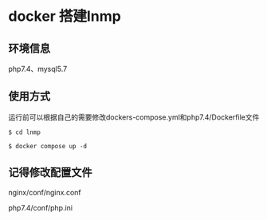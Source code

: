 # docker 搭建lnmp

## 环境信息

php7.4、mysql5.7

## 使用方式

运行前可以根据自己的需要修改dockers-compose.yml和php7.4/Dockerfile文件

```
$ cd lnmp

$ docker compose up -d

```
## 记得修改配置文件

nginx/conf/nginx.conf

php7.4/conf/php.ini